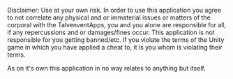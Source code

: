 Disclaimer: Use at your own risk. In order to use this application you agree to not correlate any physical and or immaterial issues or matters of the corporal with the TalvenventApps, 
you and you alone are responsible for all, if any repercussions and or damages/fines occur. This application is not responsible for you getting banned/etc.
If you violate the terms of the Unity game in which you have applied a cheat to, it is you whom is violating their terms. 

As on it's own this application in no way relates to anything but itself.

